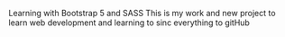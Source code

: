 Learning with Bootstrap 5 and SASS
This is my work and new project to learn web development and learning to sinc everything to gitHub
